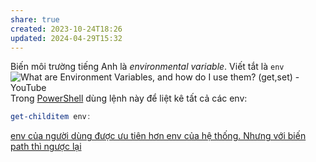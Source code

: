 ```yaml
---
share: true
created: 2023-10-24T18:26
updated: 2024-04-29T15:32
---
```


Biến môi trường tiếng Anh là *environmental variable*. Viết tắt là `env`
![What are Environment Variables, and how do I use them? (get,set) - YouTube](https://youtu.be/ADh_OFBfdEE?si=U30Tg6HS8hvzgCcv)
Trong [PowerShell](../Terminal,%20shell,%20console/PowerShell/PowerShell%20l%C3%A0%20m%E1%BB%99t%20ng%C3%B4n%20ng%E1%BB%AF%20shell.md) dùng lệnh này để liệt kê tất cả các env:
```PowerShell
get-childitem env:
```
[env của người dùng được ưu tiên hơn env của hệ thống. Nhưng với biến path thì ngược lại](./env%20c%E1%BB%A7a%20ng%C6%B0%E1%BB%9Di%20d%C3%B9ng%20%C4%91%C6%B0%E1%BB%A3c%20%C6%B0u%20ti%C3%AAn%20h%C6%A1n%20env%20c%E1%BB%A7a%20h%E1%BB%87%20th%E1%BB%91ng.%20Nh%C6%B0ng%20v%E1%BB%9Bi%20bi%E1%BA%BFn%20path%20th%C3%AC%20ng%C6%B0%E1%BB%A3c%20l%E1%BA%A1i.md)